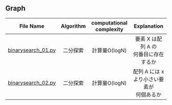 ## Graph
|File Name|Algorithm|computational complexity|Explanation|
|:--:|:--:|:--:|:--:|
|[binarysearch_01.py](binarysearch_01.py)|二分探索|計算量O(logN)|要素 X は配列 A の<br>何番目に存在するか|
|[binarysearch_02.py](binarysearch_02.py)|二分探索|計算量O(logN)|配列 A には x より小さい要素が<br>何個あるか|
